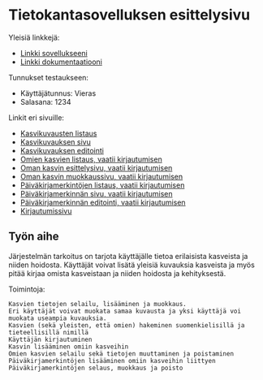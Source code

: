 # Tietokantasovelluksen esittelysivu

Yleisiä linkkejä:

* [Linkki sovellukseeni](https://sharhio.users.cs.helsinki.fi/PlantBuds)
* [Linkki dokumentaatiooni](https://github.com/Sadelise/PlantBuds/blob/master/doc/Dokumentaatio.pdf)

Tunnukset testaukseen:
* Käyttäjätunnus: Vieras
* Salasana: 1234

Linkit eri sivuille:

* [Kasvikuvausten listaus](https://sharhio.users.cs.helsinki.fi/PlantBuds/list_p)
* [Kasvikuvauksen sivu](https://sharhio.users.cs.helsinki.fi/PlantBuds/description/1)
* [Kasvikuvauksen editointi](https://sharhio.users.cs.helsinki.fi/PlantBuds/edit_p/1)
* [Omien kasvien listaus, vaatii kirjautumisen](https://sharhio.users.cs.helsinki.fi/PlantBuds/list_o)
* [Oman kasvin esittelysivu, vaatii kirjautumisen](http://sharhio.users.cs.helsinki.fi/PlantBuds/care/5)
* [Oman kasvin muokkaussivu, vaatii kirjautumisen](http://sharhio.users.cs.helsinki.fi/PlantBuds/edit_o/5)
* [Päiväkirjamerkintöjen listaus, vaatii kirjautumisen](http://sharhio.users.cs.helsinki.fi/PlantBuds/diarylist/5)
* [Päiväkirjamerkinnän sivu, vaatii kirjautumisen](http://sharhio.users.cs.helsinki.fi/PlantBuds/diarypost/2/5)
* [Päiväkirjamerkinnän editointi, vaatii kirjautumisen](http://sharhio.users.cs.helsinki.fi/PlantBuds/edit_diary/2)
* [Kirjautumissivu](https://sharhio.users.cs.helsinki.fi/PlantBuds/login)

## Työn aihe

Järjestelmän tarkoitus on tarjota käyttäjälle tietoa erilaisista kasveista ja niiden hoidosta. Käyttäjät voivat lisätä yleisiä kuvauksia kasveista ja myös pitää kirjaa omista kasveistaan ja niiden hoidosta ja kehityksestä. 


Toimintoja:

    Kasvien tietojen selailu, lisääminen ja muokkaus.
    Eri käyttäjät voivat muokata samaa kuvausta ja yksi käyttäjä voi muokata useampia kuvauksia.
    Kasvien (sekä yleisten, että omien) hakeminen suomenkielisillä ja tieteellisillä nimillä
    Käyttäjän kirjautuminen
    Kasvin lisääminen omiin kasveihin
    Omien kasvien selailu sekä tietojen muuttaminen ja poistaminen
    Päiväkirjamerkintöjen lisääminen omiin kasveihin liittyen
    Päiväkirjamerkintöjen selaus, muokkaus ja poisto
